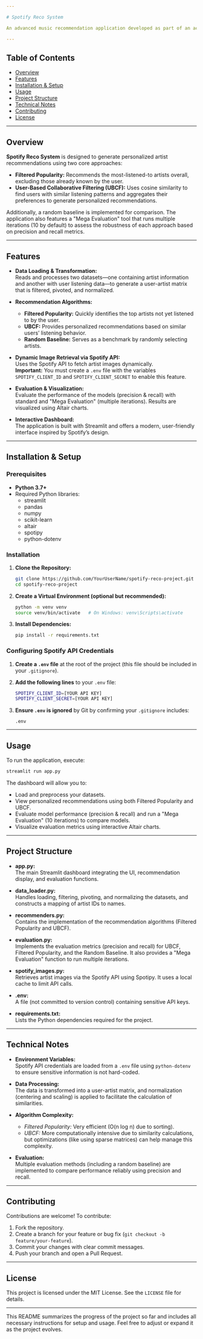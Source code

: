 ```yaml
---

# Spotify Reco System

An advanced music recommendation application developed as part of an academic project. This system uses two main recommendation approaches—Filtered Popularity and User-Based Collaborative Filtering (UBCF)—and includes robust evaluation methods along with an interactive Streamlit dashboard.

---
```


## Table of Contents

- [Overview](#overview)
- [Features](#features)
- [Installation & Setup](#installation--setup)
- [Usage](#usage)
- [Project Structure](#project-structure)
- [Technical Notes](#technical-notes)
- [Contributing](#contributing)
- [License](#license)

---

## Overview

**Spotify Reco System** is designed to generate personalized artist recommendations using two core approaches:

- **Filtered Popularity:** Recommends the most-listened-to artists overall, excluding those already known by the user.
- **User-Based Collaborative Filtering (UBCF):** Uses cosine similarity to find users with similar listening patterns and aggregates their preferences to generate personalized recommendations.

Additionally, a random baseline is implemented for comparison. The application also features a "Mega Evaluation" tool that runs multiple iterations (10 by default) to assess the robustness of each approach based on precision and recall metrics.

---

## Features

- **Data Loading & Transformation:**  
  Reads and processes two datasets—one containing artist information and another with user listening data—to generate a user-artist matrix that is filtered, pivoted, and normalized.

- **Recommendation Algorithms:**  
  - **Filtered Popularity:** Quickly identifies the top artists not yet listened to by the user.
  - **UBCF:** Provides personalized recommendations based on similar users’ listening behavior.
  - **Random Baseline:** Serves as a benchmark by randomly selecting artists.

- **Dynamic Image Retrieval via Spotify API:**  
  Uses the Spotify API to fetch artist images dynamically.  
  **Important:** You must create a `.env` file with the variables `SPOTIFY_CLIENT_ID` and `SPOTIFY_CLIENT_SECRET` to enable this feature.

- **Evaluation & Visualization:**  
  Evaluate the performance of the models (precision & recall) with standard and "Mega Evaluation" (multiple iterations). Results are visualized using Altair charts.

- **Interactive Dashboard:**  
  The application is built with Streamlit and offers a modern, user-friendly interface inspired by Spotify’s design.

---

## Installation & Setup

### Prerequisites

- **Python 3.7+**
- Required Python libraries:  
  - streamlit  
  - pandas  
  - numpy  
  - scikit-learn  
  - altair  
  - spotipy  
  - python-dotenv

### Installation

1. **Clone the Repository:**

   ```bash
   git clone https://github.com/YourUserName/spotify-reco-project.git
   cd spotify-reco-project
   ```

2. **Create a Virtual Environment (optional but recommended):**

   ```bash
   python -m venv venv
   source venv/bin/activate   # On Windows: venv\Scripts\activate
   ```

3. **Install Dependencies:**

   ```bash
   pip install -r requirements.txt
   ```

### Configuring Spotify API Credentials

1. **Create a `.env` file** at the root of the project (this file should be included in your `.gitignore`).

2. **Add the following lines** to your `.env` file:

   ```bash
   SPOTIFY_CLIENT_ID=[YOUR API KEY]
   SPOTIFY_CLIENT_SECRET=[YOUR API KEY]
   ```

3. **Ensure `.env` is ignored** by Git by confirming your `.gitignore` includes:

   ```
   .env
   ```

---

## Usage

To run the application, execute:

```bash
streamlit run app.py
```

The dashboard will allow you to:
- Load and preprocess your datasets.
- View personalized recommendations using both Filtered Popularity and UBCF.
- Evaluate model performance (precision & recall) and run a "Mega Evaluation" (10 iterations) to compare models.
- Visualize evaluation metrics using interactive Altair charts.

---

## Project Structure

- **app.py:**  
  The main Streamlit dashboard integrating the UI, recommendation display, and evaluation functions.

- **data_loader.py:**  
  Handles loading, filtering, pivoting, and normalizing the datasets, and constructs a mapping of artist IDs to names.

- **recommenders.py:**  
  Contains the implementation of the recommendation algorithms (Filtered Popularity and UBCF).

- **evaluation.py:**  
  Implements the evaluation metrics (precision and recall) for UBCF, Filtered Popularity, and the Random Baseline. It also provides a "Mega Evaluation" function to run multiple iterations.

- **spotify_images.py:**  
  Retrieves artist images via the Spotify API using Spotipy. It uses a local cache to limit API calls.

- **.env:**  
  A file (not committed to version control) containing sensitive API keys.

- **requirements.txt:**  
  Lists the Python dependencies required for the project.

---

## Technical Notes

- **Environment Variables:**  
  Spotify API credentials are loaded from a `.env` file using `python-dotenv` to ensure sensitive information is not hard-coded.

- **Data Processing:**  
  The data is transformed into a user-artist matrix, and normalization (centering and scaling) is applied to facilitate the calculation of similarities.

- **Algorithm Complexity:**  
  - *Filtered Popularity:* Very efficient (O(n log n) due to sorting).  
  - *UBCF:* More computationally intensive due to similarity calculations, but optimizations (like using sparse matrices) can help manage this complexity.

- **Evaluation:**  
  Multiple evaluation methods (including a random baseline) are implemented to compare performance reliably using precision and recall.

---

## Contributing

Contributions are welcome! To contribute:

1. Fork the repository.
2. Create a branch for your feature or bug fix (`git checkout -b feature/your-feature`).
3. Commit your changes with clear commit messages.
4. Push your branch and open a Pull Request.

---

## License

This project is licensed under the MIT License. See the `LICENSE` file for details.

---

This README summarizes the progress of the project so far and includes all necessary instructions for setup and usage. Feel free to adjust or expand it as the project evolves.
